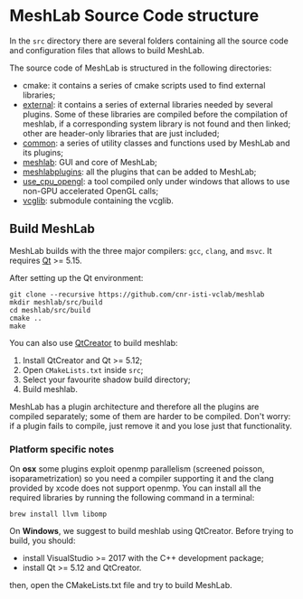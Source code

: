 # MeshLab Source Code structure

In the `src` directory there are several folders containing all the source code and configuration files that allows to build MeshLab.

The source code of MeshLab is structured in the following directories:

 * cmake: it contains a series of cmake scripts used to find external libraries;
 * [external](https://github.com/cnr-isti-vclab/meshlab/tree/master/src/external): it contains a series of external libraries needed by several plugins. Some of these libraries are compiled before the compilation of meshlab, if a corresponding system library is not found and then linked; other are header-only libraries that are just included;
 * [common](https://github.com/cnr-isti-vclab/meshlab/tree/master/src/common): a series of utility classes and functions used by MeshLab and its plugins;
 * [meshlab](https://github.com/cnr-isti-vclab/meshlab/tree/master/src/meshlab): GUI and core of MeshLab;
 * [meshlabplugins](https://github.com/cnr-isti-vclab/meshlab/tree/master/src/meshlabplugins): all the plugins that can be added to MeshLab;
 * [use_cpu_opengl](https://github.com/cnr-isti-vclab/meshlab/tree/master/src/use_cpu_opengl): a tool compiled only under windows that allows to use non-GPU accelerated OpenGL calls;
 * [vcglib](https://github.com/cnr-isti-vclab/meshlab/tree/master/src/vcglib): submodule containing the vcglib.

## Build MeshLab

MeshLab builds with the three major compilers: `gcc`, `clang`, and `msvc`. It requires [Qt](https://www.qt.io/) >= 5.15.

After setting up the Qt environment:

	git clone --recursive https://github.com/cnr-isti-vclab/meshlab
	mkdir meshlab/src/build
	cd meshlab/src/build
    cmake ..
    make


You can also use [QtCreator](https://www.qt.io/product) to build meshlab:

1. Install QtCreator and Qt >= 5.12;
2. Open `CMakeLists.txt` inside `src`;
3. Select your favourite shadow build directory;
4. Build meshlab.

MeshLab has a plugin architecture and therefore all the plugins are compiled separately; some of them are harder to be compiled. Don't worry: if a plugin fails to compile, just remove it and you lose just that functionality.

### Platform specific notes
On __osx__ some plugins exploit openmp parallelism (screened poisson, isoparametrization) so you need a compiler supporting it and the clang provided by xcode does not support openmp. You can install all the required libraries by running the following command in a terminal:

	brew install llvm libomp

On __Windows__, we suggest to build meshlab using QtCreator. Before trying to build, you should:

 * install VisualStudio >= 2017 with the C++ development package;
 * install Qt >= 5.12 and QtCreator.

then, open the CMakeLists.txt file and try to build MeshLab.
